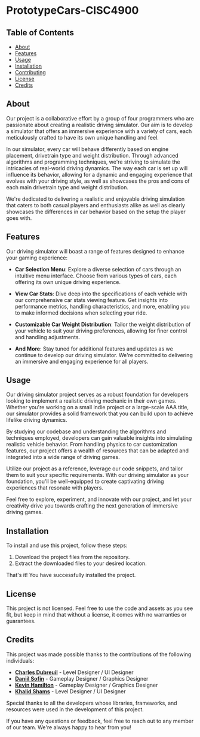  # PrototypeCars-CISC4900



## Table of Contents

- [About](#about)
- [Features](#features)
- [Usage](#usage)
- [Installation](#installation)
- [Contributing](#contributing)
- [License](#license)
- [Credits](#credits)
  
    
## About

Our project is a collaborative effort by a group of four programmers who are passionate about creating a realistic driving simulator. Our aim is to develop a simulator that offers an immersive experience with a variety of cars, each meticulously crafted to have its own unique handling and feel.

In our simulator, every car will behave differently based on engine placement, drivetrain type and weight distribution. Through advanced algorithms and programming techniques, we're striving to simulate the intricacies of real-world driving dynamics. The way each car is set up will influence its behavior, allowing for a dynamic and engaging experience that evolves with your driving style, as well as showcases the pros and cons of each main drivetrain type and weight distribution.

We're dedicated to delivering a realistic and enjoyable driving simulation that caters to both casual players and enthusiasts alike as well as clearly showcases the differences in car behavior based on the setup the player goes with.

## Features

Our driving simulator will boast a range of features designed to enhance your gaming experience:

- **Car Selection Menu**: Explore a diverse selection of cars through an intuitive menu interface. Choose from various types of cars, each offering its own unique driving experience.

- **View Car Stats**: Dive deep into the specifications of each vehicle with our comprehensive car stats viewing feature. Get insights into performance metrics, handling characteristics, and more, enabling you to make informed decisions when selecting your ride.

- **Customizable Car Weight Distribution**: Tailor the weight distribution of your vehicle to suit your driving preferences, allowing for finer control and handling adjustments.

- **And More**: Stay tuned for additional features and updates as we continue to develop our driving simulator. We're committed to delivering an immersive and engaging experience for all players.


## Usage

Our driving simulator project serves as a robust foundation for developers looking to implement a realistic driving mechanic in their own games. Whether you're working on a small indie project or a large-scale AAA title, our simulator provides a solid framework that you can build upon to achieve lifelike driving dynamics.

By studying our codebase and understanding the algorithms and techniques employed, developers can gain valuable insights into simulating realistic vehicle behavior. From handling physics to car customization features, our project offers a wealth of resources that can be adapted and integrated into a wide range of driving games.

Utilize our project as a reference, leverage our code snippets, and tailor them to suit your specific requirements. With our driving simulator as your foundation, you'll be well-equipped to create captivating driving experiences that resonate with players.

Feel free to explore, experiment, and innovate with our project, and let your creativity drive you towards crafting the next generation of immersive driving games.


## Installation

To install and use this project, follow these steps:

1. Download the project files from the repository.
2. Extract the downloaded files to your desired location.

That's it! You have successfully installed the project.


## License

This project is not licensed. Feel free to use the code and assets as you see fit, but keep in mind that without a license, it comes with no warranties or guarantees.

## Credits

This project was made possible thanks to the contributions of the following individuals:

- **[Charles Dubreuil](https://github.com/AntiBenevolence)** - Level Designer / UI Designer 
- **[Daniil Sofin](https://github.com/Danich333)** - Gameplay Designer / Graphics Designer 
- **[Kevin Hamilton](https://github.com/TiBlann)** - Gameplay Designer / Graphics Designer
- **[Khalid Shams](https://github.com/khalidshams1990)** - Level Designer / UI Designer

Special thanks to all the developers whose libraries, frameworks, and resources were used in the development of this project.

If you have any questions or feedback, feel free to reach out to any member of our team. We're always happy to hear from you!

